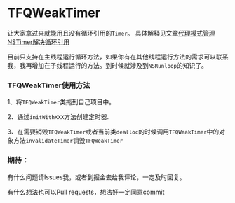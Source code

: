 # TFQWeakTimer
让大家拿过来就能用且没有循环引用的```Timer```。
具体解释见文章[代理模式管理NSTimer解决循环引用](https://juejin.im/post/5b4824f06fb9a04fbf26fed2)

目前只支持在主线程运行循环方法，如果你有在其他线程运行方法的需求可以联系我，我再增加在子线程运行的方法。到时候就涉及到```NSRunloop```的知识了。

### TFQWeakTimer使用方法
1、将```TFQWeakTimer```类拖到自己项目中。

2、通过```initWithXXX```方法创建定时器.

3、在需要销毁```TFQWeakTimer```或者当前类```dealloc```的时候调用```TFQWeakTimer```中的对象方法```invalidateTimer```销毁```TFQWeakTimer```

### 期待：
有什么问题请Issues我，或者到掘金去给我评论，一定及时回复。

有什么想法也可以Pull requests，想法好一定同意commit
